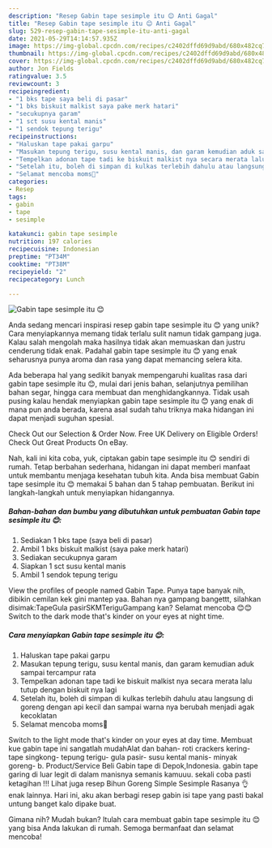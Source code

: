 ```yaml
---
description: "Resep Gabin tape sesimple itu 😊 Anti Gagal"
title: "Resep Gabin tape sesimple itu 😊 Anti Gagal"
slug: 529-resep-gabin-tape-sesimple-itu-anti-gagal
date: 2021-05-29T14:14:57.935Z
image: https://img-global.cpcdn.com/recipes/c2402dffd69d9abd/680x482cq70/gabin-tape-sesimple-itu-foto-resep-utama.jpg
thumbnail: https://img-global.cpcdn.com/recipes/c2402dffd69d9abd/680x482cq70/gabin-tape-sesimple-itu-foto-resep-utama.jpg
cover: https://img-global.cpcdn.com/recipes/c2402dffd69d9abd/680x482cq70/gabin-tape-sesimple-itu-foto-resep-utama.jpg
author: Jon Fields
ratingvalue: 3.5
reviewcount: 3
recipeingredient:
- "1 bks tape saya beli di pasar"
- "1 bks biskuit malkist saya pake merk hatari"
- "secukupnya garam"
- "1 sct susu kental manis"
- "1 sendok tepung terigu"
recipeinstructions:
- "Haluskan tape pakai garpu"
- "Masukan tepung terigu, susu kental manis, dan garam kemudian aduk sampai tercampur rata"
- "Tempelkan adonan tape tadi ke biskuit malkist nya secara merata lalu tutup dengan biskuit nya lagi"
- "Setelah itu, boleh di simpan di kulkas terlebih dahulu atau langsung di goreng dengan api kecil dan sampai warna nya berubah menjadi agak kecoklatan"
- "Selamat mencoba moms🥰"
categories:
- Resep
tags:
- gabin
- tape
- sesimple

katakunci: gabin tape sesimple 
nutrition: 197 calories
recipecuisine: Indonesian
preptime: "PT34M"
cooktime: "PT38M"
recipeyield: "2"
recipecategory: Lunch

---
```



![Gabin tape sesimple itu 😊](https://img-global.cpcdn.com/recipes/c2402dffd69d9abd/680x482cq70/gabin-tape-sesimple-itu-foto-resep-utama.jpg)

Anda sedang mencari inspirasi resep gabin tape sesimple itu 😊 yang unik? Cara menyiapkannya memang tidak terlalu sulit namun tidak gampang juga. Kalau salah mengolah maka hasilnya tidak akan memuaskan dan justru cenderung tidak enak. Padahal gabin tape sesimple itu 😊 yang enak seharusnya punya aroma dan rasa yang dapat memancing selera kita.

Ada beberapa hal yang sedikit banyak mempengaruhi kualitas rasa dari gabin tape sesimple itu 😊, mulai dari jenis bahan, selanjutnya pemilihan bahan segar, hingga cara membuat dan menghidangkannya. Tidak usah pusing kalau hendak menyiapkan gabin tape sesimple itu 😊 yang enak di mana pun anda berada, karena asal sudah tahu triknya maka hidangan ini dapat menjadi suguhan spesial.

Check Out our Selection &amp; Order Now. Free UK Delivery on Eligible Orders! Check Out Great Products On eBay.


Nah, kali ini kita coba, yuk, ciptakan gabin tape sesimple itu 😊 sendiri di rumah. Tetap berbahan sederhana, hidangan ini dapat memberi manfaat untuk membantu menjaga kesehatan tubuh kita. Anda bisa membuat Gabin tape sesimple itu 😊 memakai 5 bahan dan 5 tahap pembuatan. Berikut ini langkah-langkah untuk menyiapkan hidangannya.

<!--inarticleads1-->

##### Bahan-bahan dan bumbu yang dibutuhkan untuk pembuatan Gabin tape sesimple itu 😊:

1. Sediakan 1 bks tape (saya beli di pasar)
1. Ambil 1 bks biskuit malkist (saya pake merk hatari)
1. Sediakan secukupnya garam
1. Siapkan 1 sct susu kental manis
1. Ambil 1 sendok tepung terigu


View the profiles of people named Gabin Tape. Punya tape banyak nih, dibikin cemilan kek gini mantep yaa. Bahan nya gampang bangettt, silahkan disimak:TapeGula pasirSKMTeriguGampang kan? Selamat mencoba 😊😊 Switch to the dark mode that&#39;s kinder on your eyes at night time. 

<!--inarticleads2-->

##### Cara menyiapkan Gabin tape sesimple itu 😊:

1. Haluskan tape pakai garpu
1. Masukan tepung terigu, susu kental manis, dan garam kemudian aduk sampai tercampur rata
1. Tempelkan adonan tape tadi ke biskuit malkist nya secara merata lalu tutup dengan biskuit nya lagi
1. Setelah itu, boleh di simpan di kulkas terlebih dahulu atau langsung di goreng dengan api kecil dan sampai warna nya berubah menjadi agak kecoklatan
1. Selamat mencoba moms🥰


Switch to the light mode that&#39;s kinder on your eyes at day time. Membuat kue gabin tape ini sangatlah mudahAlat dan bahan- roti crackers kering- tape singkong- tepung terigu- gula pasir- susu kental manis- minyak goreng- b. Product/Service Beli Gabin tape di Depok,Indonesia. gabin tape garing di luar legit di dalam manisnya semanis kamuuu. sekali coba pasti ketagihan !!! Lihat juga resep Bihun Goreng Simple Sesimple Rasanya 👌 enak lainnya. Hari ini, aku akan berbagi resep gabin isi tape yang pasti bakal untung banget kalo dipake buat. 

Gimana nih? Mudah bukan? Itulah cara membuat gabin tape sesimple itu 😊 yang bisa Anda lakukan di rumah. Semoga bermanfaat dan selamat mencoba!
